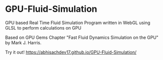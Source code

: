 # GPU-Fluid-Simulation
GPU based Real Time Fluid Simulation Program written in WebGL using GLSL to perform calculations on GPU

Based on GPU Gems Chapter "Fast Fluid Dynamics Simulation on the GPU" by Mark J. Harris. 

Try it out! https://abhisachdev17.github.io/GPU-Fluid-Simulation/
